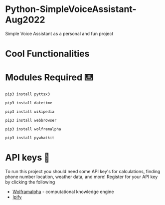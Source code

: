# Python-SimpleVoiceAssistant-Aug2022
Simple Voice Assistant as a personal and fun project

# Cool Functionalities

# Modules Required ⌨️
```
pip3 install pyttsx3
```
```
pip3 install datetime
```
```
pip3 install wikipedia
```
```
pip3 install webbrowser
```
```
pip3 install wolframalpha
```
```
pip3 install pywhatkit
```

# API keys 🔑
To run this project you should need some API key's for calculations, finding phone number location, weather data, and more! Register for your API key by clicking the following
- [Wolframalpha](https://www.wolframalpha.com/) - computational knowledge engine
- [Ipify](https://www.ipify.org/)
